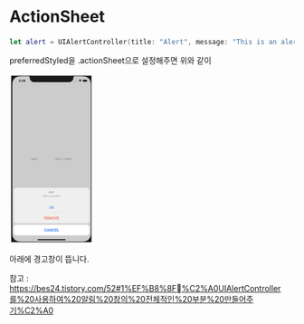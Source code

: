# ActionSheet

```swift
let alert = UIAlertController(title: "Alert", message: "This is an alert!", preferredStyle: .actionSheet )

```
 preferredStyled을 .actionSheet으로 설정해주면 위와 같이 

<img src="actionSheet.png" width="150" height="300"/>

아래에 경고창이 뜹니다.

참고 : https://bes24.tistory.com/52#1%EF%B8%8F⃣%C2%A0UIAlertController를%20사용하여%20알림%20창의%20전체적인%20부분%20만들어주기%C2%A0